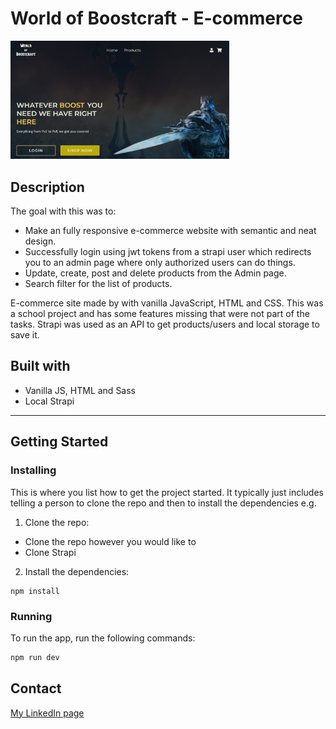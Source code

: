# World of Boostcraft - E-commerce

<img src="images/boostcraft.jpg" width="350" title="hover text">

## Description
The goal with this was to:
- Make an fully responsive e-commerce website with semantic and neat design.
- Successfully login using jwt tokens from a strapi user which redirects you to an admin page where only authorized users can do things.
- Update, create, post and delete products from the Admin page.
- Search filter for the list of products.

E-commerce site made by with vanilla JavaScript, HTML and CSS. This was a school project and has some features missing that were not part of the tasks. Strapi was used as an API to get products/users and local storage to save it.

## Built with
- Vanilla JS, HTML and Sass
- Local Strapi

---

## Getting Started

### Installing

This is where you list how to get the project started. It typically just includes telling a person to clone the repo and then to install the dependencies e.g.

1. Clone the repo:

- Clone the repo however you would like to
- Clone Strapi 


2. Install the dependencies:

```
npm install
```

### Running

To run the app, run the following commands:

```bash
npm run dev
```

## Contact

[My LinkedIn page](https://www.linkedin.com/in/martin-lian-krane-b2bb19210/)
